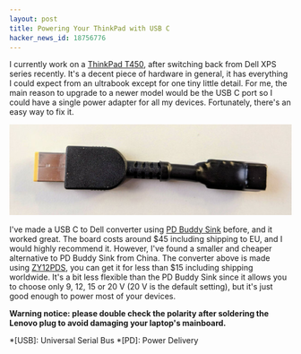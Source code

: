 ```yaml
---
layout: post
title: Powering Your ThinkPad with USB C
hacker_news_id: 18756776
---
```


I currently work on a [ThinkPad T450](https://thinkwiki.de/T450),
after switching back from Dell XPS series recently. It's a decent
piece of hardware in general, it has everything I could expect from an
ultrabook except for one tiny little detail. For me, the main reason
to upgrade to a newer model would be the USB C port so I could have a
single power adapter for all my devices. Fortunately, there's an easy
way to fix it.

![Adapter](/i/IMG_20181018_101721.jpg)

I've made a USB C to Dell converter using [PD Buddy
Sink](https://www.tindie.com/products/clayghobbs/pd-buddy-sink/)
before, and it worked great. The board costs around $45 including
shipping to EU, and I would highly recommend it. However, I've found a
smaller and cheaper alternative to PD Buddy Sink from China. The
converter above is made using
[ZY12PDS](https://www.aliexpress.com/item/ZY12PDS-Type-C-PD-to-DC-USB-SurfacePro-decoy-fast-charge-trigger-polling-device/32914462770.html),
you can get it for less than $15 including shipping worldwide. It's a
bit less flexible than the PD Buddy Sink since it allows you to choose
only 9, 12, 15 or 20 V (20 V is the default setting), but it's just
good enough to power most of your devices.

**Warning notice: please double check the polarity after soldering the
Lenovo plug to avoid damaging your laptop's mainboard.**

*[USB]: Universal Serial Bus
*[PD]: Power Delivery
